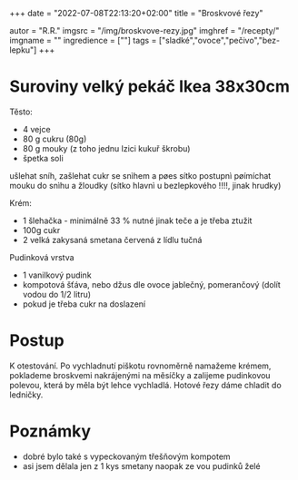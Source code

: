 
+++
date = "2022-07-08T22:13:20+02:00"
title = "Broskvové řezy"

autor = "R.R."
imgsrc = "/img/broskvove-rezy.jpg"
imghref = "/recepty/"
imgname = ""
ingredience = [""]
tags = ["sladké","ovoce","pečivo","bez-lepku"]
+++

<!--původní recept z internetu 
Suroviny

250 g hladké mouky
4 vejce
250 g cukru
1/2 prášku do pečiva
10 lžic vlažné vody
10 lžic oleje
1 velký broskvový kompot
Krém:
1 šlehačka - 33 %
1 ztužovač šlehačky
10 dkg cukru
2 velké zakysané smetany
Poleva:
1 vanilkový pudink
kompotová šťáva (dolít vodou do 1/2 litru)
1 lžíce cukru -->

# Suroviny velký pekáč Ikea 38x30cm
Těsto:
- 4 vejce
- 80 g cukru (80g)
- 80 g mouky (z toho jednu lzici kukuř škrobu)
- špetka soli


ušlehat sníh, 
zašlehat cukr se snìhem
a pøes sítko postupnì pøímíchat mouku do snìhu a žloudky
(sítko hlavnì u bezlepkového !!!!, jinak hrudky)

Krém:
- 1 šlehačka - minimálně 33 % nutné jinak teče a je třeba ztužit
- 100g cukr
- 2 velká zakysaná smetana červená z lídlu tučná

Pudinková vrstva
- 1 vanilkový pudink
- kompotová šťáva, nebo džus dle ovoce jablečný, pomerančový (dolít vodou do 1/2 litru)
- pokud je třeba cukr na doslazení

# Postup
K otestování.
Po vychladnutí piškotu rovnoměrně namažeme krémem, poklademe broskvemi nakrájenými na měsíčky a zalijeme pudinkovou polevou, která by měla být lehce vychladlá. Hotové řezy dáme chladit do ledničky.


# Poznámky
 - dobré bylo také  s vypeckovaným třešňovým kompotem
 - asi jsem dělala jen z 1 kys smetany naopak ze vou pudinků želé
